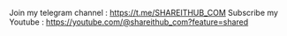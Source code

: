 Join my telegram channel : https://t.me/SHAREITHUB_COM
Subscribe my Youtube : https://youtube.com/@shareithub_com?feature=shared
